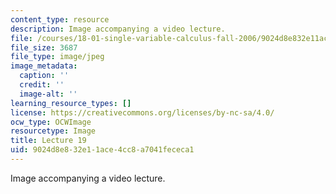 ```yaml
---
content_type: resource
description: Image accompanying a video lecture.
file: /courses/18-01-single-variable-calculus-fall-2006/9024d8e832e11ace4cc8a7041fececa1_lec19.jpg
file_size: 3687
file_type: image/jpeg
image_metadata:
  caption: ''
  credit: ''
  image-alt: ''
learning_resource_types: []
license: https://creativecommons.org/licenses/by-nc-sa/4.0/
ocw_type: OCWImage
resourcetype: Image
title: Lecture 19
uid: 9024d8e8-32e1-1ace-4cc8-a7041fececa1
---
```

Image accompanying a video lecture.